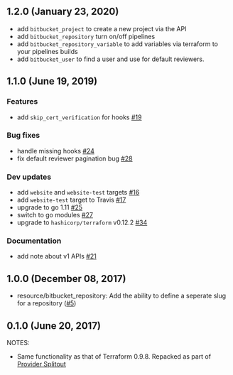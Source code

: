 ## 1.2.0 (January 23, 2020)
* add `bitbucket_project` to create a new project via the API
* add `bitbucket_repository` turn on/off pipelines
* add `bitbucket_repository_variable` to add variables via terraform to your pipelines builds
* add `bitbucket_user` to find a user and use for default reviewers.

## 1.1.0 (June 19, 2019)

### Features

* add `skip_cert_verification` for hooks [#19](https://github.com/terraform-providers/terraform-provider-bitbucket/issues/19)

### Bug fixes

* handle missing hooks [#24](https://github.com/terraform-providers/terraform-provider-bitbucket/issues/24)
* fix default reviewer pagination bug [#28](https://github.com/terraform-providers/terraform-provider-bitbucket/issues/28)

### Dev updates

* add `website` and `website-test` targets [#16](https://github.com/terraform-providers/terraform-provider-bitbucket/issues/16)
* add `website-test` target to Travis [#17](https://github.com/terraform-providers/terraform-provider-bitbucket/issues/17)
* upgrade to go 1.11 [#25](https://github.com/terraform-providers/terraform-provider-bitbucket/issues/25)
* switch to go modules [#27](https://github.com/terraform-providers/terraform-provider-bitbucket/issues/27)
* upgrade to `hashicorp/terraform` v0.12.2 [#34](https://github.com/terraform-providers/terraform-provider-bitbucket/issues/34)

### Documentation

* add note about v1 APIs [#21](https://github.com/terraform-providers/terraform-provider-bitbucket/issues/21)

## 1.0.0 (December 08, 2017)

* resource/bitbucket_repository: Add the ability to define a seperate slug for a repository ([#5](https://github.com/terraform-providers/terraform-provider-bitbucket/issues/5))

## 0.1.0 (June 20, 2017)

NOTES:

* Same functionality as that of Terraform 0.9.8. Repacked as part of [Provider Splitout](https://www.hashicorp.com/blog/upcoming-provider-changes-in-terraform-0-10/)
